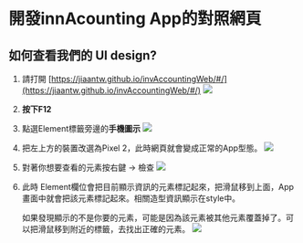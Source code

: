 # 開發innAcounting App的對照網頁
## 如何查看我們的 UI design?
1. 請打開 [https://jiaantw.github.io/invAccountingWeb/#/](https://jiaantw.github.io/invAccountingWeb/#/)
    ![](https://i.imgur.com/pqng55H.png)
2. **按下F12**
3. 點選Element標籤旁邊的**手機圖示**
    ![](https://i.imgur.com/FTCK4Mc.png)
4. 把左上方的裝置改選為Pixel 2，此時網頁就會變成正常的App型態。
    ![](https://i.imgur.com/8g8dE1S.png)
5. 對著你想要查看的元素按右鍵 -> 檢查
    ![](https://i.imgur.com/uvik8Zt.png)
6. 此時 Element欄位會把目前顯示資訊的元素標記起來，把滑鼠移到上面，App畫面中就會把該元素標記起來。相關造型資訊顯示在style中。

    如果發現顯示的不是你要的元素，可能是因為該元素被其他元素覆蓋掉了。可以把滑鼠移到附近的標籤，去找出正確的元素。
    ![](https://i.imgur.com/avxRzSD.png)